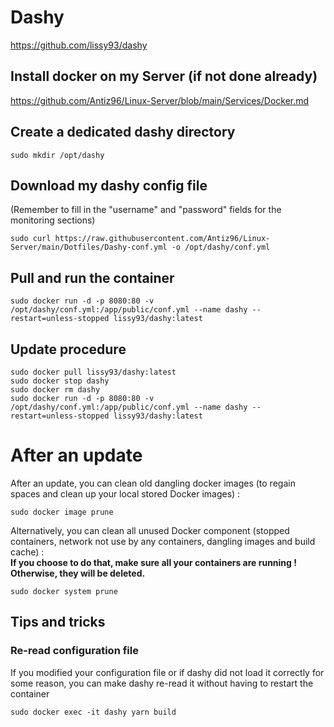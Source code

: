 # Dashy

https://github.com/lissy93/dashy

## Install docker on my Server (if not done already)

https://github.com/Antiz96/Linux-Server/blob/main/Services/Docker.md

## Create a dedicated dashy directory

```
sudo mkdir /opt/dashy
```

## Download my dashy config file 

(Remember to fill in the "username" and "password" fields for the monitoring sections)

```
sudo curl https://raw.githubusercontent.com/Antiz96/Linux-Server/main/Dotfiles/Dashy-conf.yml -o /opt/dashy/conf.yml
```

## Pull and run the container 

```
sudo docker run -d -p 8080:80 -v /opt/dashy/conf.yml:/app/public/conf.yml --name dashy --restart=unless-stopped lissy93/dashy:latest
```

## Update procedure

```
sudo docker pull lissy93/dashy:latest
sudo docker stop dashy
sudo docker rm dashy
sudo docker run -d -p 8080:80 -v /opt/dashy/conf.yml:/app/public/conf.yml --name dashy --restart=unless-stopped lissy93/dashy:latest
```

# After an update

After an update, you can clean old dangling docker images (to regain spaces and clean up your local stored Docker images) :  

```
sudo docker image prune
```

Alternatively, you can clean all unused Docker component (stopped containers, network not use by any containers, dangling images and build cache) :  
**If you choose to do that, make sure all your containers are running ! Otherwise, they will be deleted.**  

```
sudo docker system prune
```

## Tips and tricks

### Re-read configuration file

If you modified your configuration file or if dashy did not load it correctly for some reason, you can make dashy re-read it without having to restart the container  

```
sudo docker exec -it dashy yarn build
```
